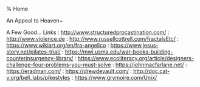 % Home

An Appeal to Heaven~

A Few Good... Links
:	<http://www.structuredprocastination.com/>
:	<http://www.violence.de>
:	<http://www.russellcottrell.com/fractalsEtc/>
:	<https://www.wikiart.org/en/fra-angelico>
:	<https://www.jesus-story.net/pilates-trial/>
:	<https://mwi.usma.edu/war-books-building-counterinsurgency-library/>
:	<https://www.ecoliteracy.org/article/designers-challenge-four-problems-you-must-solve>
:	<https://johnmacfarlane.net/>
:	<https://eradman.com/>
:	<https://drewdevault.com/>
:	<http://doc.cat-v.org/bell_labs/pikestyles>
:	<https://www.grymoire.com/Unix/>

